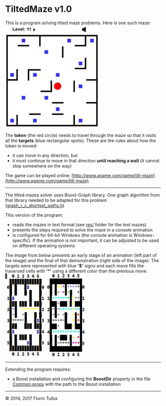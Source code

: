 # TiltedMaze v1.0

This is a program solving tilted maze problems. Here is one such maze:<br>
![](TiltedMaze.jpg)

The **token** (the red circle) needs to travel through the maze so that it visits all the **targets** (blue rectangular spots).
These are the rules about how the token is moved:

- it can move in any direction, but
- it must continue to move in that direction **until reaching a wall** (it cannot stop somewhere on the way)

The game can be played online: [http://www.agame.com/game/tilt-maze](http://www.agame.com/game/tilt-maze).

* * *

The tilted mazes solver uses Boost-Graph library. One graph algorithm from that library needed to be adapted for this problem ([graph_r_c_shortest_paths.h](src/Adapted3rdParty/graph_r_c_shortest_paths.h))

This version of the program:

- reads the mazes in text format (see [res/](res/) folder for the test mazes)
- presents the steps required to solve the maze in a console animation
- is configured for 64-bit Windows (the console animation is Windows-specific). If the animation is not important, it can be adjusted to be used on different operating systems

The image from below presents an early stage of an animation (left part of the image) and the final of that demonstration (right side of the image). The targets were represented with blue **&#39;$&#39;** signs and each move fills the traversed cells with __&#39;&#42;&#39;__ using a different color than the previous move.<br>
![](doc/TiltedMaze_animation.jpg)

* * *

Extending the program requires:

- a Boost installation and configuring the **BoostDir** property in the file [Common.props](Common.props) with the path to the Boost installation

* * *

&copy; 2014, 2017 Florin Tulba
